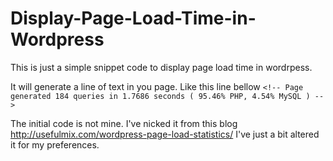 Display-Page-Load-Time-in-Wordpress
===================================

This is just a simple snippet code to display page load time in wordrpess.

It will generate a line of text in you page. Like this line bellow 
`<!-- Page generated 184 queries in 1.7686 seconds ( 95.46% PHP, 4.54% MySQL ) -->`


The initial code is not mine. I've nicked it from this blog http://usefulmix.com/wordpress-page-load-statistics/
I've just a bit altered it for my preferences.
